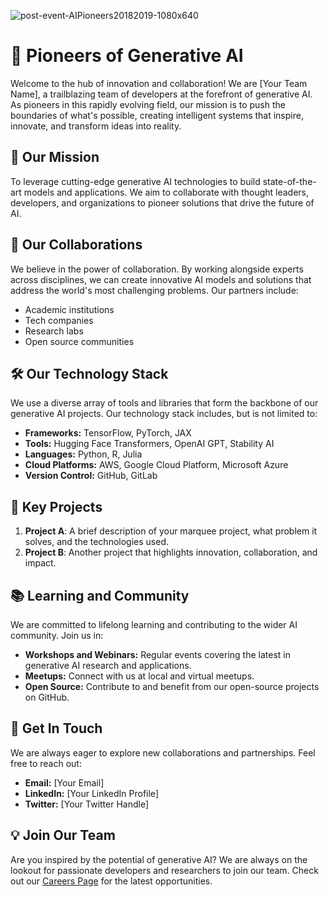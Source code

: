 ![post-event-AIPioneers20182019-1080x640](https://github.com/user-attachments/assets/db5bd5bc-ac52-4967-90c6-90ed0b8b30e2)


# 🌟 Pioneers of Generative AI

Welcome to the hub of innovation and collaboration! We are [Your Team Name], a trailblazing team of developers at the forefront of generative AI. As pioneers in this rapidly evolving field, our mission is to push the boundaries of what's possible, creating intelligent systems that inspire, innovate, and transform ideas into reality.

## 🚀 Our Mission

To leverage cutting-edge generative AI technologies to build state-of-the-art models and applications. We aim to collaborate with thought leaders, developers, and organizations to pioneer solutions that drive the future of AI.

## 🤝 Our Collaborations

We believe in the power of collaboration. By working alongside experts across disciplines, we can create innovative AI models and solutions that address the world's most challenging problems. Our partners include:

- Academic institutions
- Tech companies
- Research labs
- Open source communities

## 🛠️ Our Technology Stack

We use a diverse array of tools and libraries that form the backbone of our generative AI projects. Our technology stack includes, but is not limited to:

- **Frameworks:** TensorFlow, PyTorch, JAX
- **Tools:** Hugging Face Transformers, OpenAI GPT, Stability AI
- **Languages:** Python, R, Julia
- **Cloud Platforms:** AWS, Google Cloud Platform, Microsoft Azure
- **Version Control:** GitHub, GitLab

## 🌟 Key Projects

1. **Project A**: A brief description of your marquee project, what problem it solves, and the technologies used.
2. **Project B**: Another project that highlights innovation, collaboration, and impact.

## 📚 Learning and Community

We are committed to lifelong learning and contributing to the wider AI community. Join us in:

- **Workshops and Webinars:** Regular events covering the latest in generative AI research and applications.
- **Meetups:** Connect with us at local and virtual meetups.
- **Open Source:** Contribute to and benefit from our open-source projects on GitHub.

## 📧 Get In Touch

We are always eager to explore new collaborations and partnerships. Feel free to reach out:

- **Email:** [Your Email]
- **LinkedIn:** [Your LinkedIn Profile]
- **Twitter:** [Your Twitter Handle]

## 💡 Join Our Team

Are you inspired by the potential of generative AI? We are always on the lookout for passionate developers and researchers to join our team. Check out our [Careers Page](#) for the latest opportunities.
